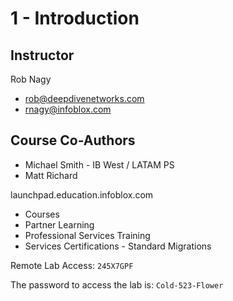 # 1 - Introduction
## Instructor
Rob Nagy
- rob@deepdivenetworks.com
- rnagy@infoblox.com

## Course Co-Authors
- Michael Smith - IB West / LATAM PS
- Matt Richard

launchpad.education.infoblox.com
- Courses
 - Partner Learning
  - Professional Services Training
   - Services Certifications - Standard Migrations

Remote Lab Access: `245X7GPF`

The password to access the lab is: `Cold-523-Flower`
